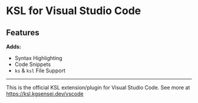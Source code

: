 # KSL for Visual Studio Code

## Features

**Adds:**

- Syntax Highlighting
- Code Snippets
- `ks` &amp; `ksl` File Support

---

This is the official KSL extension/plugin for Visual Studio Code.
See more at https://ksl.kgsensei.dev/vscode
